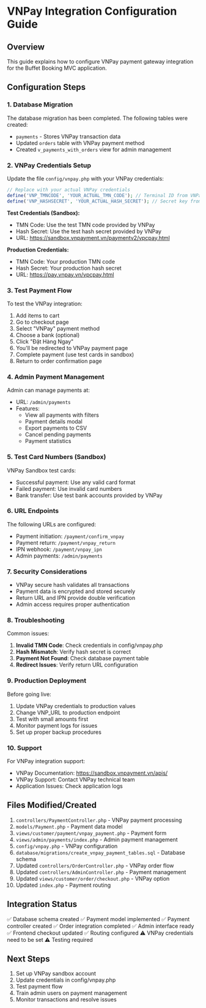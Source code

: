 # VNPay Integration Configuration Guide

## Overview
This guide explains how to configure VNPay payment gateway integration for the Buffet Booking MVC application.

## Configuration Steps

### 1. Database Migration
The database migration has been completed. The following tables were created:
- `payments` - Stores VNPay transaction data
- Updated `orders` table with VNPay payment method
- Created `v_payments_with_orders` view for admin management

### 2. VNPay Credentials Setup

Update the file `config/vnpay.php` with your VNPay credentials:

```php
// Replace with your actual VNPay credentials
define('VNP_TMNCODE', 'YOUR_ACTUAL_TMN_CODE'); // Terminal ID from VNPay
define('VNP_HASHSECRET', 'YOUR_ACTUAL_HASH_SECRET'); // Secret key from VNPay
```

**Test Credentials (Sandbox):**
- TMN Code: Use the test TMN code provided by VNPay
- Hash Secret: Use the test hash secret provided by VNPay
- URL: https://sandbox.vnpayment.vn/paymentv2/vpcpay.html

**Production Credentials:**
- TMN Code: Your production TMN code
- Hash Secret: Your production hash secret
- URL: https://pay.vnpay.vn/vpcpay.html

### 3. Test Payment Flow

To test the VNPay integration:

1. Add items to cart
2. Go to checkout page
3. Select "VNPay" payment method
4. Choose a bank (optional)
5. Click "Đặt Hàng Ngay"
6. You'll be redirected to VNPay payment page
7. Complete payment (use test cards in sandbox)
8. Return to order confirmation page

### 4. Admin Payment Management

Admin can manage payments at:
- URL: `/admin/payments`
- Features:
  - View all payments with filters
  - Payment details modal
  - Export payments to CSV
  - Cancel pending payments
  - Payment statistics

### 5. Test Card Numbers (Sandbox)

VNPay Sandbox test cards:
- Successful payment: Use any valid card format
- Failed payment: Use invalid card numbers
- Bank transfer: Use test bank accounts provided by VNPay

### 6. URL Endpoints

The following URLs are configured:
- Payment initiation: `/payment/confirm_vnpay`
- Payment return: `/payment/vnpay_return`
- IPN webhook: `/payment/vnpay_ipn`
- Admin payments: `/admin/payments`

### 7. Security Considerations

- VNPay secure hash validates all transactions
- Payment data is encrypted and stored securely
- Return URL and IPN provide double verification
- Admin access requires proper authentication

### 8. Troubleshooting

Common issues:
1. **Invalid TMN Code**: Check credentials in config/vnpay.php
2. **Hash Mismatch**: Verify hash secret is correct
3. **Payment Not Found**: Check database payment table
4. **Redirect Issues**: Verify return URL configuration

### 9. Production Deployment

Before going live:
1. Update VNPay credentials to production values
2. Change VNP_URL to production endpoint
3. Test with small amounts first
4. Monitor payment logs for issues
5. Set up proper backup procedures

### 10. Support

For VNPay integration support:
- VNPay Documentation: https://sandbox.vnpayment.vn/apis/
- VNPay Support: Contact VNPay technical team
- Application Issues: Check application logs

## Files Modified/Created

1. `controllers/PaymentController.php` - VNPay payment processing
2. `models/Payment.php` - Payment data model
3. `views/customer/payment/vnpay_payment.php` - Payment form
4. `views/admin/payments/index.php` - Admin payment management
5. `config/vnpay.php` - VNPay configuration
6. `database/migrations/create_vnpay_payment_tables.sql` - Database schema
7. Updated `controllers/OrderController.php` - VNPay order flow
8. Updated `controllers/AdminController.php` - Payment management
9. Updated `views/customer/order/checkout.php` - VNPay option
10. Updated `index.php` - Payment routing

## Integration Status

✅ Database schema created
✅ Payment model implemented
✅ Payment controller created
✅ Order integration completed
✅ Admin interface ready
✅ Frontend checkout updated
✅ Routing configured
⚠️ VNPay credentials need to be set
⚠️ Testing required

## Next Steps

1. Set up VNPay sandbox account
2. Update credentials in config/vnpay.php
3. Test payment flow
4. Train admin users on payment management
5. Monitor transactions and resolve issues
